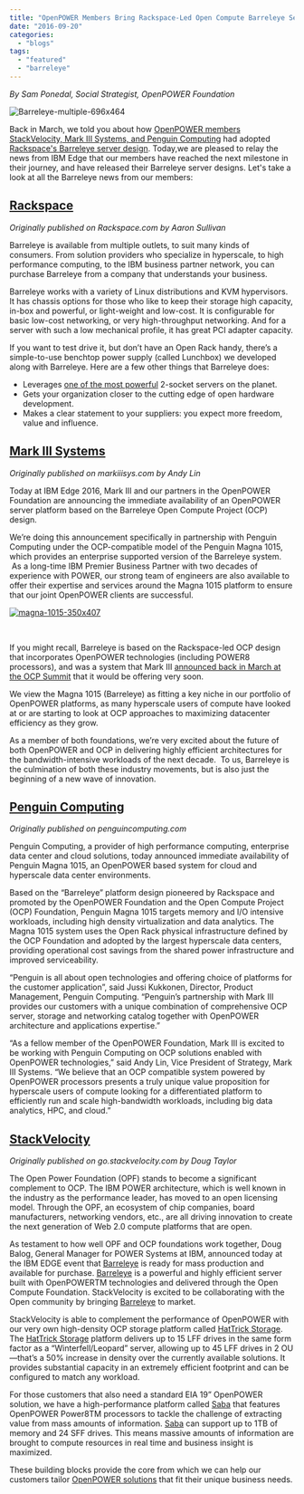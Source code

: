 ```yaml
---
title: "OpenPOWER Members Bring Rackspace-Led Open Compute Barreleye Server to Market"
date: "2016-09-20"
categories: 
  - "blogs"
tags: 
  - "featured"
  - "barreleye"
---
```


_By Sam Ponedal, Social Strategist, OpenPOWER Foundation_

![Barreleye-multiple-696x464](images/Barreleye-multiple-696x464.jpg)

Back in March, we told you about how [OpenPOWER members StackVelocity, Mark III Systems, and Penguin Computing](https://openpowerfoundation.org/blogs/open-compute-summit-barreleye/) had adopted [Rackspace's Barreleye server design](https://openpowerfoundation.org/blogs/openpower-open-compute-rackspace-barreleye/). Today,we are pleased to relay the news from IBM Edge that our members have reached the next milestone in their journey, and have released their Barreleye server designs. Let's take a look at all the Barreleye news from our members:

## [Rackspace](http://blog.rackspace.com/now-get-your-own-barreleye)

_Originally published on Rackspace.com by Aaron Sullivan_

Barreleye is available from multiple outlets, to suit many kinds of consumers. From solution providers who specialize in hyperscale, to high performance computing, to the IBM business partner network, you can purchase Barreleye from a company that understands your business.

Barreleye works with a variety of Linux distributions and KVM hypervisors. It has chassis options for those who like to keep their storage high capacity, in-box and powerful, or light-weight and low-cost. It is configurable for basic low-cost networking, or very high-throughput networking. And for a server with such a low mechanical profile, it has great PCI adapter capacity.

If you want to test drive it, but don’t have an Open Rack handy, there’s a simple-to-use benchtop power supply (called Lunchbox) we developed along with Barreleye. Here are a few other things that Barreleye does:

- Leverages [one of the most powerful](http://blog.rackspace.com/openpower-open-compute-barreleye#serverspecs) 2-socket servers on the planet.
- Gets your organization closer to the cutting edge of open hardware development.
- Makes a clear statement to your suppliers: you expect more freedom, value and influence.

## [Mark III Systems](http://www.markiiisys.com/blog/2016/09/19/barreleye-general-availability/)

_Originally published on markiiisys.com by Andy Lin_

Today at IBM Edge 2016, Mark III and our partners in the OpenPOWER Foundation are announcing the immediate availability of an OpenPOWER server platform based on the Barreleye Open Compute Project (OCP) design.

We’re doing this announcement specifically in partnership with Penguin Computing under the OCP-compatible model of the Penguin Magna 1015, which provides an enterprise supported version of the Barreleye system.  As a long-time IBM Premier Business Partner with two decades of experience with POWER, our strong team of engineers are also available to offer their expertise and services around the Magna 1015 platform to ensure that our joint OpenPOWER clients are successful.

[![magna-1015-350x407](images/magna-1015-350x407.png)](http://www.markiiisys.com/blog/wp-content/uploads/2016/09/magna-1015-350x407.png)

 

If you might recall, Barreleye is based on the Rackspace-led OCP design that incorporates OpenPOWER technologies (including POWER8 processors), and was a system that Mark III [announced back in March at the OCP Summit](http://www.markiiisys.com/blog/2016/03/14/mark-iii-openpower-open-compute-project-premise-barreleye/) that it would be offering very soon.

We view the Magna 1015 (Barreleye) as fitting a key niche in our portfolio of OpenPOWER platforms, as many hyperscale users of compute have looked at or are starting to look at OCP approaches to maximizing datacenter efficiency as they grow.

As a member of both foundations, we’re very excited about the future of both OpenPOWER and OCP in delivering highly efficient architectures for the bandwidth-intensive workloads of the next decade.  To us, Barreleye is the culmination of both these industry movements, but is also just the beginning of a new wave of innovation.

## [Penguin Computing](http://www.penguincomputing.com/company/media/press-releases/penguin-computing-announces-openpower-server-platform-with-partner-mark-iii-systems/)

_Originally published on penguincomputing.com_ 

Penguin Computing, a provider of high performance computing, enterprise data center and cloud solutions, today announced immediate availability of Penguin Magna 1015, an OpenPOWER based system for cloud and hyperscale data center environments.

Based on the “Barreleye” platform design pioneered by Rackspace and promoted by the OpenPOWER Foundation and the Open Compute Project (OCP) Foundation, Penguin Magna 1015 targets memory and I/O intensive workloads, including high density virtualization and data analytics. The Magna 1015 system uses the Open Rack physical infrastructure defined by the OCP Foundation and adopted by the largest hyperscale data centers, providing operational cost savings from the shared power infrastructure and improved serviceability.

“Penguin is all about open technologies and offering choice of platforms for the customer application”, said Jussi Kukkonen, Director, Product Management, Penguin Computing. “Penguin’s partnership with Mark III provides our customers with a unique combination of comprehensive OCP server, storage and networking catalog together with OpenPOWER architecture and applications expertise.”

“As a fellow member of the OpenPOWER Foundation, Mark III is excited to be working with Penguin Computing on OCP solutions enabled with OpenPOWER technologies,” said Andy Lin, Vice President of Strategy, Mark III Systems. “We believe that an OCP compatible system powered by OpenPOWER processors presents a truly unique value proposition for hyperscale users of compute looking for a differentiated platform to efficiently run and scale high-bandwidth workloads, including big data analytics, HPC, and cloud.”

## [StackVelocity](http://go.stackvelocity.com/blog/truly-enabling-an-open-source-ecosystem)

_Originally published on go.stackvelocity.com by Doug Taylor_

The Open Power Foundation (OPF) stands to become a significant complement to OCP. The IBM POWER architecture, which is well known in the industry as the performance leader, has moved to an open licensing model. Through the OPF, an ecosystem of chip companies, board manufacturers, networking vendors, etc., are all driving innovation to create the next generation of Web 2.0 compute platforms that are open.

As testament to how well OPF and OCP foundations work together, Doug Balog, General Manager for POWER Systems at IBM, announced today at the IBM EDGE event that [Barreleye](http://stackvelocity.com/hardware-solutions/openpower-solutions/) is ready for mass production and available for purchase. [Barreleye](http://stackvelocity.com/hardware-solutions/openpower-solutions/) is a powerful and highly efficient server built with OpenPOWERTM technologies and delivered through the Open Compute Foundation. StackVelocity is excited to be collaborating with the Open community by bringing [Barreleye](http://stackvelocity.com/hardware-solutions/openpower-solutions/) to market.

StackVelocity is able to complement the performance of OpenPOWER with our very own high-density OCP storage platform called [HatTrick Storage](http://go.stackvelocity.com/stackvelocity-hattrick-data-sheet). The [HatTrick Storage](http://go.stackvelocity.com/stackvelocity-hattrick-data-sheet) platform delivers up to 15 LFF drives in the same form factor as a “Winterfell/Leopard” server, allowing up to 45 LFF drives in 2 OU—that’s a 50% increase in density over the currently available solutions. It provides substantial capacity in an extremely efficient footprint and can be configured to match any workload.

For those customers that also need a standard EIA 19” OpenPOWER solution, we have a high-performance platform called [Saba](http://go.stackvelocity.com/saba-2u-high-performance-data-analytics-solution) that features OpenPOWER Power8TM processors to tackle the challenge of extracting value from mass amounts of information. [Saba](http://go.stackvelocity.com/saba-2u-high-performance-data-analytics-solution) can support up to 1TB of memory and 24 SFF drives. This means massive amounts of information are brought to compute resources in real time and business insight is maximized.

These building blocks provide the core from which we can help our customers tailor [OpenPOWER solutions](http://stackvelocity.com/hardware-solutions/openpower-solutions/) that fit their unique business needs.
